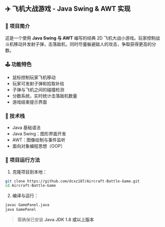 ## ✈️ 飞机大战游戏 - Java Swing & AWT 实现

### 🧩 项目简介

这是一个使用 **Java Swing 与 AWT** 编写的经典 2D 飞机大战小游戏。玩家控制战斗机移动并发射子弹，击落敌机，同时尽量躲避敌人的攻击，争取获得更高的分数。

### 🕹️ 功能特色

* 鼠标控制玩家飞机移动
* 玩家可发射子弹和拾取补给
* 子弹与飞机之间的碰撞检测
* 分数系统，实时统计击落敌机数量
* 游戏结束提示界面

### 🔧 技术栈

* Java 基础语法
* Java Swing：图形界面开发
* AWT：图像绘制与事件监听
* 面向对象编程思想（OOP）

### 🚀 项目运行方法

1. 克隆项目到本地：

```bash
git clone https://github.com/dcxz187/Aircraft-Battle-Game.git
cd Aircraft-Battle-Game
```

2. 编译与运行：

```bash
javac GamePanel.java
java GamePanel
```

> 需确保已安装 **Java JDK 1.8 或以上版本**

